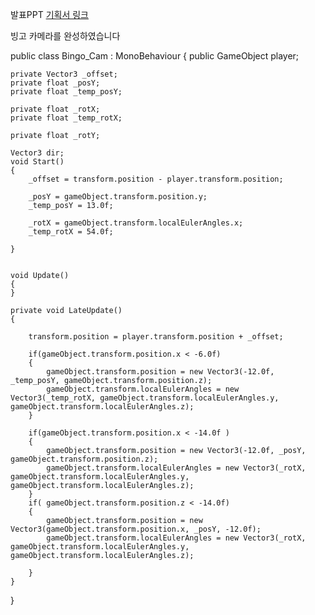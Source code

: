 발표PPT
[기획서 링크](https://nbviewer.org/github/ForMeAccount/GameProject_002.github.io/blob/main/reference/Small_Gimmic_Game.pdf)

빙고 카메라를 완성하였습니다

public class Bingo_Cam : MonoBehaviour
{
    public GameObject player;



    private Vector3 _offset;
    private float _posY;
    private float _temp_posY;

    private float _rotX;
    private float _temp_rotX;

    private float _rotY;

    Vector3 dir;
    void Start()
    {
        _offset = transform.position - player.transform.position;

        _posY = gameObject.transform.position.y;
        _temp_posY = 13.0f;

        _rotX = gameObject.transform.localEulerAngles.x;
        _temp_rotX = 54.0f;

    }


    void Update()
    {
    }

    private void LateUpdate()
    { 

        transform.position = player.transform.position + _offset;

        if(gameObject.transform.position.x < -6.0f)
        {
            gameObject.transform.position = new Vector3(-12.0f, _temp_posY, gameObject.transform.position.z);
            gameObject.transform.localEulerAngles = new Vector3(_temp_rotX, gameObject.transform.localEulerAngles.y, gameObject.transform.localEulerAngles.z);
        }

        if(gameObject.transform.position.x < -14.0f )
        {
            gameObject.transform.position = new Vector3(-12.0f, _posY, gameObject.transform.position.z);
            gameObject.transform.localEulerAngles = new Vector3(_rotX, gameObject.transform.localEulerAngles.y, gameObject.transform.localEulerAngles.z);
        }
        if( gameObject.transform.position.z < -14.0f)
        {
            gameObject.transform.position = new Vector3(gameObject.transform.position.x, _posY, -12.0f);
            gameObject.transform.localEulerAngles = new Vector3(_rotX, gameObject.transform.localEulerAngles.y, gameObject.transform.localEulerAngles.z);

        }
    }
}
